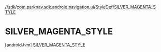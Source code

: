 //[sdk](../../../../index.md)/[com.parknav.sdk.android.navigation.ui](../../index.md)/[StyleDef](../index.md)/[SILVER_MAGENTA_STYLE](index.md)



# SILVER_MAGENTA_STYLE  
 [androidJvm] [SILVER_MAGENTA_STYLE](index.md)  
   

